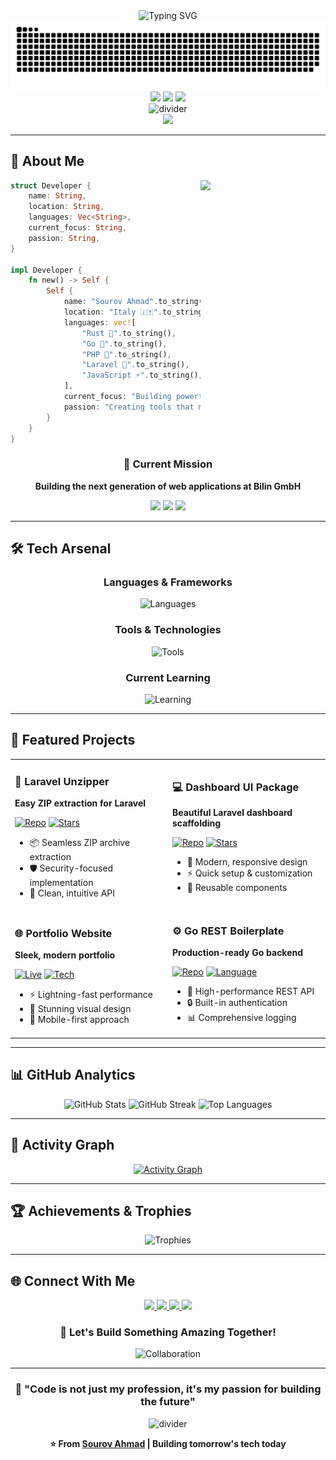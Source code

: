 <div align="center">

<!-- Dynamic Header with Typing Animation -->
<img src="https://readme-typing-svg.demolab.com?font=Orbitron&size=35&pause=1000&color=00D9FF&background=000000&center=true&vCenter=true&width=1000&height=100&lines=Hi+%F0%9F%91%8B%2C+I'm+Sourov+Ahmad;Full+Stack+Developer+%F0%9F%9A%80;Rust+%26+Go+Enthusiast+%F0%9F%A6%80;Building+the+Future+%F0%9F%8C%8C" alt="Typing SVG" />

<!-- Animated Wave -->
<img src="https://raw.githubusercontent.com/Platane/snk/output/github-contribution-grid-snake.svg" alt="Snake animation" />

<!-- Futuristic Badges -->
<div align="center">
  <img src="https://img.shields.io/badge/Developer-Full%20Stack-blueviolet?style=for-the-badge&logo=visual-studio-code&logoColor=white&labelColor=000000" />
  <img src="https://img.shields.io/badge/Focus-Backend%20%26%20Systems-brightgreen?style=for-the-badge&logo=go&logoColor=white&labelColor=000000" />
  <img src="https://img.shields.io/badge/Status-Building%20the%20Future-ff6b6b?style=for-the-badge&logo=rocket&logoColor=white&labelColor=000000" />
</div>

<!-- Neon Style Divider -->
<img src="https://user-images.githubusercontent.com/73097560/115834477-dbab4500-a447-11eb-908a-139a6edaec5c.gif" alt="divider" />

<!-- Profile Views Counter -->
<div align="center">
  <img src="https://komarev.com/ghpvc/?username=sourovahmad&style=for-the-badge&color=00D9FF&labelColor=000000" />
</div>

</div>

---

## 🌟 **About Me**

<img align="right" src="https://media.giphy.com/media/M9gbBd9nbDrOTu1Mqx/giphy.gif" width="200" />

```rust
struct Developer {
    name: String,
    location: String,
    languages: Vec<String>,
    current_focus: String,
    passion: String,
}

impl Developer {
    fn new() -> Self {
        Self {
            name: "Sourov Ahmad".to_string(),
            location: "Italy 🇮🇹".to_string(),
            languages: vec![
                "Rust 🦀".to_string(),
                "Go 🚀".to_string(),
                "PHP 🐘".to_string(),
                "Laravel 🐘".to_string(),
                "JavaScript ⚡".to_string(),
            ],
            current_focus: "Building powerful backends & exploring Rust".to_string(),
            passion: "Creating tools that make developers' lives easier".to_string(),
        }
    }
}
```

<div align="center">

### 🎯 **Current Mission**
**Building the next generation of web applications at Bilin GmbH**

<img src="https://img.shields.io/badge/🔭-Working%20at%20Bilin%20GmbH-4285F4?style=for-the-badge&labelColor=000000" />
<img src="https://img.shields.io/badge/🌱-Exploring%20Rust%20%26%20Go-FF6B6B?style=for-the-badge&labelColor=000000" />
<img src="https://img.shields.io/badge/🧩-Building%20Developer%20Tools-00C896?style=for-the-badge&labelColor=000000" />

</div>

---

## 🛠️ **Tech Arsenal**

<div align="center">

### **Languages & Frameworks**
<img src="https://skillicons.dev/icons?i=rust,go,php,laravel,js,react,html,css,sass" alt="Languages" />

### **Tools & Technologies**
<img src="https://skillicons.dev/icons?i=mysql,git,github,docker,linux,bash,vscode" alt="Tools" />

### **Current Learning**
<img src="https://skillicons.dev/icons?i=kubernetes,aws,redis,postgresql" alt="Learning" />

</div>

---

## 🚀 **Featured Projects**

<div align="center">

<table>
<tr>
<td width="50%">

### 🔧 Laravel Unzipper
**Easy ZIP extraction for Laravel**

[![Repo](https://img.shields.io/badge/GitHub-Repository-181717?style=for-the-badge&logo=github)](https://github.com/Sourovahmad/laravel-unzipper)
[![Stars](https://img.shields.io/github/stars/Sourovahmad/laravel-unzipper?style=for-the-badge&logo=github)](https://github.com/Sourovahmad/laravel-unzipper)

- 📦 Seamless ZIP archive extraction
- 🛡️ Security-focused implementation
- 🎨 Clean, intuitive API

</td>
<td width="50%">

### 💻 Dashboard UI Package
**Beautiful Laravel dashboard scaffolding**

[![Repo](https://img.shields.io/badge/GitHub-Repository-181717?style=for-the-badge&logo=github)](https://github.com/Sourovahmad/laravel-package-2--simple-ui)
[![Stars](https://img.shields.io/github/stars/Sourovahmad/laravel-package-2--simple-ui?style=for-the-badge&logo=github)](https://github.com/Sourovahmad/laravel-package-2--simple-ui)

- 🎨 Modern, responsive design
- ⚡ Quick setup & customization
- 🔧 Reusable components

</td>
</tr>
<tr>
<td width="50%">

### 🌐 Portfolio Website
**Sleek, modern portfolio**

[![Live](https://img.shields.io/badge/Live-Website-00D9FF?style=for-the-badge&logo=firefox)](https://sourov.info)
[![Tech](https://img.shields.io/badge/Tech-Modern%20Stack-FF6B6B?style=for-the-badge&logo=react)](https://sourov.info)

- ⚡ Lightning-fast performance
- 🎨 Stunning visual design
- 📱 Mobile-first approach

</td>
<td width="50%">

### ⚙️ Go REST Boilerplate
**Production-ready Go backend**

[![Repo](https://img.shields.io/badge/GitHub-Repository-181717?style=for-the-badge&logo=github)](https://github.com/Sourovahmad/go-api-boilerplate)
[![Language](https://img.shields.io/badge/Go-Backend-00ADD8?style=for-the-badge&logo=go)](https://github.com/Sourovahmad/go-api-boilerplate)

- 🚀 High-performance REST API
- 🔒 Built-in authentication
- 📊 Comprehensive logging

</td>
</tr>
</table>

</div>

---

## 📊 **GitHub Analytics**

<div align="center">

<img src="https://github-readme-stats.vercel.app/api?username=sourovahmad&theme=tokyonight&hide_border=true&include_all_commits=true&count_private=true" alt="GitHub Stats" />

<img src="https://github-readme-streak-stats.herokuapp.com/?user=sourovahmad&theme=tokyonight&hide_border=true" alt="GitHub Streak" />

<img src="https://github-readme-stats.vercel.app/api/top-langs/?username=sourovahmad&theme=tokyonight&hide_border=true&include_all_commits=true&count_private=true&layout=compact" alt="Top Languages" />

</div>

---

## 🎯 **Activity Graph**

<div align="center">

[![Activity Graph](https://github-readme-activity-graph.vercel.app/graph?username=sourovahmad&theme=tokyo-night&hide_border=true&area=true)](https://github.com/sourovahmad)

</div>

---

## 🏆 **Achievements & Trophies**

<div align="center">

<img src="https://github-profile-trophy.vercel.app/?username=sourovahmad&theme=tokyonight&no-frame=true&no-bg=true&row=1&column=7" alt="Trophies" />

</div>

---

## 🌐 **Connect With Me**

<div align="center">

<a href="https://sourov.info" target="_blank">
  <img src="https://img.shields.io/badge/🌐-Portfolio-00D9FF?style=for-the-badge&logoColor=white&labelColor=000000" />
</a>
<a href="https://www.linkedin.com/in/sourov-ahmad-50574120a/" target="_blank">
  <img src="https://img.shields.io/badge/💼-LinkedIn-0077B5?style=for-the-badge&logo=linkedin&logoColor=white&labelColor=000000" />
</a>
<a href="https://www.youtube.com/@airovs" target="_blank">
  <img src="https://img.shields.io/badge/📺-YouTube-FF0000?style=for-the-badge&logo=youtube&logoColor=white&labelColor=000000" />
</a>
<a href="mailto:sourov.okk3@gmail.com" target="_blank">
  <img src="https://img.shields.io/badge/📧-Email-D14836?style=for-the-badge&logo=gmail&logoColor=white&labelColor=000000" />
</a>

### 💬 **Let's Build Something Amazing Together!**

<img src="https://readme-typing-svg.demolab.com?font=Orbitron&size=20&pause=1000&color=00D9FF&center=true&vCenter=true&width=600&height=50&lines=Always+open+to+interesting+projects;Let's+create+something+revolutionary!;Ready+to+collaborate+on+your+next+big+idea" alt="Collaboration" />

</div>

---

<div align="center">

### 🚀 **"Code is not just my profession, it's my passion for building the future"**

<img src="https://user-images.githubusercontent.com/73097560/115834477-dbab4500-a447-11eb-908a-139a6edaec5c.gif" alt="divider" />

**⭐ From [Sourov Ahmad](https://github.com/sourovahmad) | Building tomorrow's tech today**

</div>
